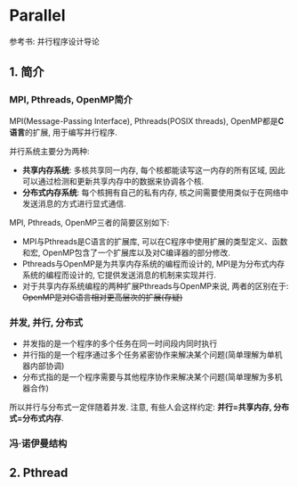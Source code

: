 # Parallel

参考书: 并行程序设计导论

## 1. 简介

### MPI, Pthreads, OpenMP简介

MPI\(Message-Passing Interface\), Pthreads\(POSIX threads\), OpenMP都是**C语言**的扩展, 用于编写并行程序.

并行系统主要分为两种:

* **共享内存系统**: 多核共享同一内存, 每个核都能读写这一内存的所有区域, 因此可以通过检测和更新共享内存中的数据来协调各个核.
* **分布式内存系统**: 每个核拥有自己的私有内存, 核之间需要使用类似于在网络中发送消息的方式进行显式通信.

MPI, Pthreads, OpenMP三者的简要区别如下:

* MPI与Pthreads是C语言的扩展库, 可以在C程序中使用扩展的类型定义、函数和宏, OpenMP包含了一个扩展库以及对C编译器的部分修改.
* Pthreads与OpenMP是为共享内存系统的编程而设计的, MPI是为分布式内存系统的编程而设计的, 它提供发送消息的机制来实现并行.
* 对于共享内存系统编程的两种扩展Pthreads与OpenMP来说, 两者的区别在于: ~~OpenMP是对C语言相对更高层次的扩展\(存疑\)~~

### 并发, 并行, 分布式

* 并发指的是一个程序的多个任务在同一时间段内同时执行
* 并行指的是一个程序通过多个任务紧密协作来解决某个问题\(简单理解为单机器内部协调\)
* 分布式指的是一个程序需要与其他程序协作来解决某个问题\(简单理解为多机器合作\)

所以并行与分布式一定伴随着并发. 注意, 有些人会这样约定: **并行=共享内存, 分布式=分布式内存**.

### 冯·诺伊曼结构

## 2. Pthread

